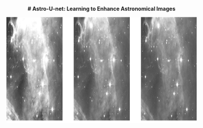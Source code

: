 <p align="center"> <b> # Astro-U-net:  Learning to Enhance Astronomical Images </b> </p>
<p align="center"><img src="img.png" height="280px"></p>
